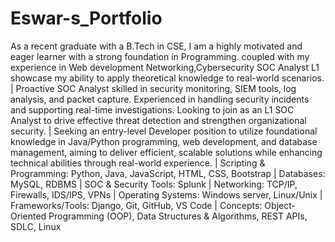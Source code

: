# Eswar-s_Portfolio
As a recent graduate with a B.Tech in CSE, I am a highly motivated and eager learner with a strong foundation in Programming.  coupled with my experience in Web development Networking,Cybersecurity SOC Analyst L1 showcase my ability to apply theoretical knowledge to real-world scenarios.
| Proactive SOC Analyst skilled in security monitoring, SIEM tools, log analysis, and packet capture. Experienced in handling security incidents and supporting real-time investigations. Looking to join as an L1 SOC Analyst to drive effective threat detection and strengthen organizational security.
| Seeking an entry-level Developer position to utilize foundational knowledge in Java/Python programming, web
development, and database management, aiming to deliver efficient, scalable solutions while enhancing technical 
abilities through real-world experience.
| Scripting & Programming: Python, Java, JavaScript, HTML, CSS, Bootstrap
| Databases: MySQL, RDBMS
| SOC & Security Tools: Splunk 
| Networking: TCP/IP, Firewalls, IDS/IPS, VPNs
| Operating Systems: Windows server, Linux/Unix 
| Frameworks/Tools: Django, Git, GitHub, VS Code
| Concepts: Object-Oriented Programming (OOP), Data Structures & Algorithms, REST APIs, SDLC, Linux


